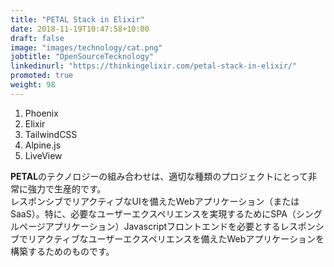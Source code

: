```yaml
---
title: "PETAL Stack in Elixir"
date: 2018-11-19T10:47:58+10:00
draft: false
image: "images/technology/cat.png"
jobtitle: "OpenSourceTecknology"
linkedinurl: "https://thinkingelixir.com/petal-stack-in-elixir/"
promoted: true
weight: 98
---
```

1. Phoenix
2. Elixir
3. TailwindCSS
4. Alpine.js
5. LiveView

**PETAL**のテクノロジーの組み合わせは、適切な種類のプロジェクトにとって非常に強力で生産的です。  
レスポンシブでリアクティブなUIを備えたWebアプリケーション（またはSaaS）。特に、必要なユーザーエクスペリエンスを実現するためにSPA（シングルページアプリケーション）Javascriptフロントエンドを必要とするレスポンシブでリアクティブなユーザーエクスペリエンスを備えたWebアプリケーションを構築するためのものです。  